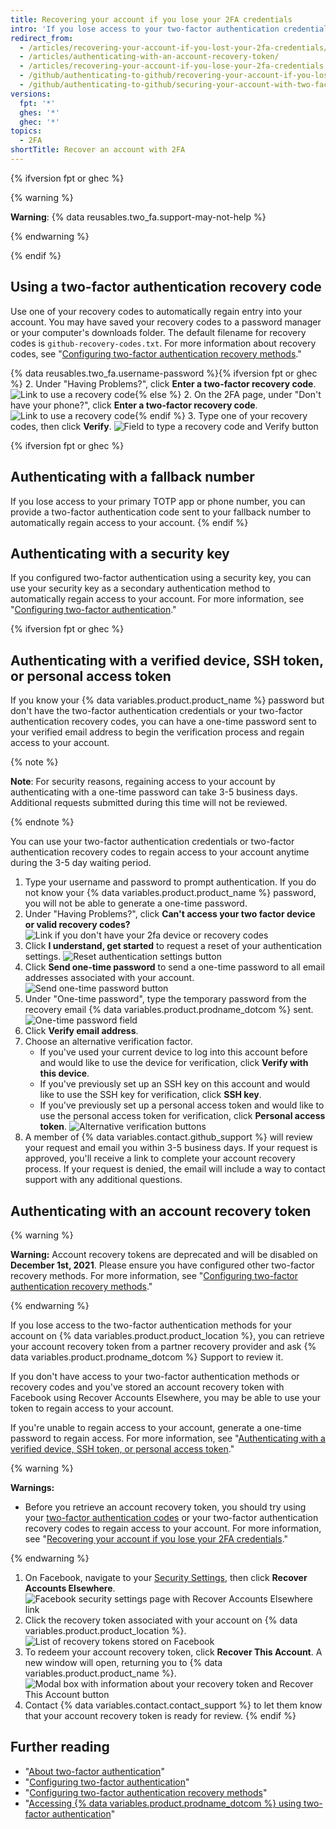 ```yaml
---
title: Recovering your account if you lose your 2FA credentials
intro: 'If you lose access to your two-factor authentication credentials, you can use your recovery codes, or another recovery option, to regain access to your account.'
redirect_from:
  - /articles/recovering-your-account-if-you-lost-your-2fa-credentials/
  - /articles/authenticating-with-an-account-recovery-token/
  - /articles/recovering-your-account-if-you-lose-your-2fa-credentials
  - /github/authenticating-to-github/recovering-your-account-if-you-lose-your-2fa-credentials
  - /github/authenticating-to-github/securing-your-account-with-two-factor-authentication-2fa/recovering-your-account-if-you-lose-your-2fa-credentials
versions:
  fpt: '*'
  ghes: '*'
  ghec: '*'
topics:
  - 2FA
shortTitle: Recover an account with 2FA
---
```

{% ifversion fpt or ghec %}

{% warning %}

**Warning**: {% data reusables.two_fa.support-may-not-help %}

{% endwarning %}

{% endif %}

## Using a two-factor authentication recovery code

Use one of your recovery codes to automatically regain entry into your account. You may have saved your recovery codes to a password manager or your computer's downloads folder. The default filename for recovery codes is `github-recovery-codes.txt`. For more information about recovery codes, see "[Configuring two-factor authentication recovery methods](/articles/configuring-two-factor-authentication-recovery-methods#downloading-your-two-factor-authentication-recovery-codes)."

{% data reusables.two_fa.username-password %}{% ifversion fpt or ghec %}
2. Under "Having Problems?", click **Enter a two-factor recovery code**.
  ![Link to use a recovery code](/assets/images/help/2fa/2fa-recovery-code-link.png){% else %}
2. On the 2FA page, under "Don't have your phone?", click **Enter a two-factor recovery code**.
  ![Link to use a recovery code](/assets/images/help/2fa/2fa_recovery_dialog_box.png){% endif %}
3. Type one of your recovery codes, then click **Verify**.
  ![Field to type a recovery code and Verify button](/assets/images/help/2fa/2fa-type-verify-recovery-code.png)

{% ifversion fpt or ghec %}
## Authenticating with a fallback number

If you lose access to your primary TOTP app or phone number, you can provide a two-factor authentication code sent to your fallback number to automatically regain access to your account.
{% endif %}

## Authenticating with a security key

If you configured two-factor authentication using a security key, you can use your security key as a secondary authentication method to automatically regain access to your account. For more information, see "[Configuring two-factor authentication](/articles/configuring-two-factor-authentication#configuring-two-factor-authentication-using-a-security-key)."

{% ifversion fpt or ghec %}
## Authenticating with a verified device, SSH token, or personal access token

If you know your {% data variables.product.product_name %} password but don't have the two-factor authentication credentials or your two-factor authentication recovery codes, you can have a one-time password sent to your verified email address to begin the verification process and regain access to your account.

{% note %}

**Note**: For security reasons, regaining access to your account by authenticating with a one-time password can take 3-5 business days. Additional requests submitted during this time will not be reviewed.

{% endnote %}

You can use your two-factor authentication credentials or two-factor authentication recovery codes to regain access to your account anytime during the 3-5 day waiting period.

1. Type your username and password to prompt authentication. If you do not know your {% data variables.product.product_name %} password, you will not be able to generate a one-time password.
2. Under "Having Problems?", click **Can't access your two factor device or valid recovery codes?**
  ![Link if you don't have your 2fa device or recovery codes](/assets/images/help/2fa/no-access-link.png)
3. Click **I understand, get started** to request a reset of your authentication settings.
  ![Reset authentication settings button](/assets/images/help/2fa/reset-auth-settings.png)
4. Click **Send one-time password** to send a one-time password to all email addresses associated with your account.
  ![Send one-time password button](/assets/images/help/2fa/send-one-time-password.png)
5. Under "One-time password", type the temporary password from the recovery email {% data variables.product.prodname_dotcom %} sent. 
  ![One-time password field](/assets/images/help/2fa/one-time-password-field.png)
6. Click **Verify email address**.
7. Choose an alternative verification factor.
    - If you've used your current device to log into this account before and would like to use the device for verification, click **Verify with this device**.
    - If you've previously set up an SSH key on this account and would like to use the SSH key for verification, click **SSH key**.
    - If you've previously set up a personal access token and would like to use the personal access token for verification, click **Personal access token**.
  ![Alternative verification buttons](/assets/images/help/2fa/alt-verifications.png)
8. A member of {% data variables.contact.github_support %} will review your request and email you within 3-5 business days. If your request is approved, you'll receive a link to complete your account recovery process. If your request is denied, the email will include a way to contact support with any additional questions.

## Authenticating with an account recovery token

{% warning %}

**Warning:** Account recovery tokens are deprecated and will be disabled on **December 1st, 2021**. Please ensure you have configured other two-factor recovery methods. For more information, see "[Configuring two-factor authentication recovery methods](/articles/configuring-two-factor-authentication-recovery-methods)."

{% endwarning %}

If you lose access to the two-factor authentication methods for your account on {% data variables.product.product_location %}, you can retrieve your account recovery token from a partner recovery provider and ask {% data variables.product.prodname_dotcom %} Support to review it.

If you don't have access to your two-factor authentication methods or recovery codes and you've stored an account recovery token with Facebook using Recover Accounts Elsewhere, you may be able to use your token to regain access to your account.

If you're unable to regain access to your account, generate a one-time password to regain access. For more information, see "[Authenticating with a verified device, SSH token, or personal access token](#authenticating-with-a-verified-device-ssh-token-or-personal-access-token)."

{% warning %}

**Warnings:**
- Before you retrieve an account recovery token, you should try using your [two-factor authentication codes](/articles/accessing-github-using-two-factor-authentication) or your two-factor authentication recovery codes to regain access to your account. For more information, see "[Recovering your account if you lose your 2FA credentials](/articles/recovering-your-account-if-you-lose-your-2fa-credentials)."

{% endwarning %}

1. On Facebook, navigate to your [Security Settings](https://www.facebook.com/settings?tab=security), then click **Recover Accounts Elsewhere**.
  ![Facebook security settings page with Recover Accounts Elsewhere link](/assets/images/help/settings/security-facebook-security-settings-page.png)
2. Click the recovery token associated with your account on {% data variables.product.product_location %}.
  ![List of recovery tokens stored on Facebook](/assets/images/help/settings/security-github-rae-token-on-facebook.png)
3. To redeem your account recovery token, click **Recover This Account**. A new window will open, returning you to {% data variables.product.product_name %}.
  ![Modal box with information about your recovery token and Recover This Account button](/assets/images/help/settings/security-recover-account-facebook.png)
4. Contact {% data variables.contact.contact_support %} to let them know that your account recovery token is ready for review.
{% endif %}

## Further reading

- "[About two-factor authentication](/articles/about-two-factor-authentication)"
- "[Configuring two-factor authentication](/articles/configuring-two-factor-authentication)"
- "[Configuring two-factor authentication recovery methods](/articles/configuring-two-factor-authentication-recovery-methods)"
- "[Accessing {% data variables.product.prodname_dotcom %} using two-factor authentication](/articles/accessing-github-using-two-factor-authentication)"
